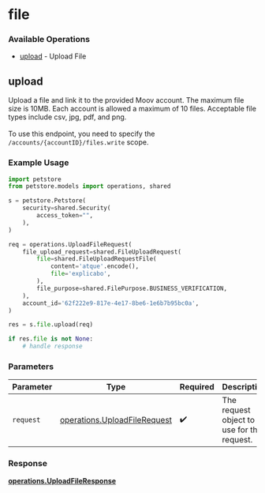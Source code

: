 # file

### Available Operations

* [upload](#upload) - Upload File

## upload

Upload a file and link it to the provided Moov account. The maximum file size is 10MB. Each account is allowed a maximum of 10 files. Acceptable file types include csv, jpg, pdf, and png. <br><br> To use this endpoint, you need to specify the `/accounts/{accountID}/files.write` scope.

### Example Usage

```python
import petstore
from petstore.models import operations, shared

s = petstore.Petstore(
    security=shared.Security(
        access_token="",
    ),
)

req = operations.UploadFileRequest(
    file_upload_request=shared.FileUploadRequest(
        file=shared.FileUploadRequestFile(
            content='atque'.encode(),
            file='explicabo',
        ),
        file_purpose=shared.FilePurpose.BUSINESS_VERIFICATION,
    ),
    account_id='62f222e9-817e-4e17-8be6-1e6b7b95bc0a',
)

res = s.file.upload(req)

if res.file is not None:
    # handle response
```

### Parameters

| Parameter                                                                    | Type                                                                         | Required                                                                     | Description                                                                  |
| ---------------------------------------------------------------------------- | ---------------------------------------------------------------------------- | ---------------------------------------------------------------------------- | ---------------------------------------------------------------------------- |
| `request`                                                                    | [operations.UploadFileRequest](../../models/operations/uploadfilerequest.md) | :heavy_check_mark:                                                           | The request object to use for the request.                                   |


### Response

**[operations.UploadFileResponse](../../models/operations/uploadfileresponse.md)**

